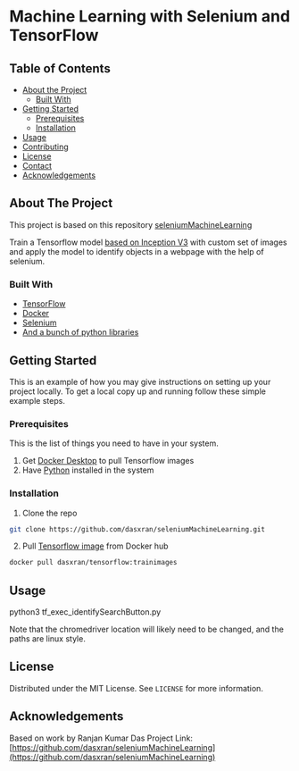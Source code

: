 # Machine Learning with Selenium and TensorFlow


<!-- TABLE OF CONTENTS -->
## Table of Contents

* [About the Project](#about-the-project)
  * [Built With](#built-with)
* [Getting Started](#getting-started)
  * [Prerequisites](#prerequisites)
  * [Installation](#installation)
* [Usage](#usage)
* [Contributing](#contributing)
* [License](#license)
* [Contact](#contact)
* [Acknowledgements](#acknowledgements)



<!-- ABOUT THE PROJECT -->
## About The Project

This project is based on this repository <a href="https://github.com/adamleonsmith/seleniumMachineLearning">seleniumMachineLearning</a>

Train a Tensorflow model [based on Inception V3](https://cloud.google.com/tpu/docs/tutorials/inception) with custom set of images and apply the model to identify objects in a webpage with the help of selenium.

### Built With
* [TensorFlow](https://www.tensorflow.org/)
* [Docker](https://www.docker.com/)
* [Selenium](https://www.seleniumhq.org/)
* [And a bunch of python libraries](https://www.python.org/)



<!-- GETTING STARTED -->
## Getting Started

This is an example of how you may give instructions on setting up your project locally.
To get a local copy up and running follow these simple example steps.

### Prerequisites

This is the list of things you need to have in your system.
1. Get [Docker Desktop](https://www.docker.com/products/docker-desktop) to pull Tensorflow images
2. Have [Python](https://www.python.org/downloads/) installed in the system

### Installation

1. Clone the repo
```sh
git clone https://github.com/dasxran/seleniumMachineLearning.git
```
2. Pull [Tensorflow image](https://hub.docker.com/r/dasxran/tensorflow) from Docker hub
```sh
docker pull dasxran/tensorflow:trainimages
```


<!-- USAGE EXAMPLES -->
## Usage

python3 tf_exec_identifySearchButton.py

Note that the chromedriver location will likely need to be changed, and the paths are linux style.


<!-- LICENSE -->
## License
Distributed under the MIT License. See `LICENSE` for more information.


<!-- ACKNOWLEDGEMENTS -->
## Acknowledgements

Based on work by Ranjan Kumar Das
Project Link: [https://github.com/dasxran/seleniumMachineLearning](https://github.com/dasxran/seleniumMachineLearning)
